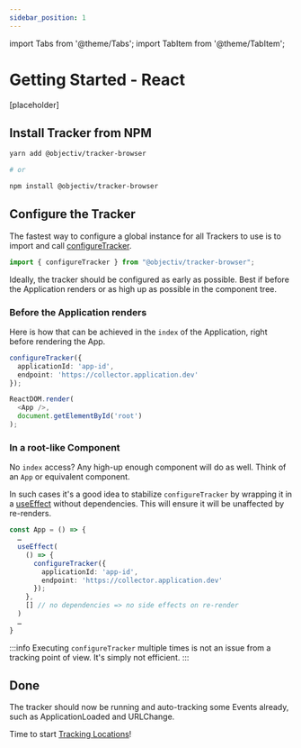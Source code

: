 ```yaml
---
sidebar_position: 1
---
```


import Tabs from '@theme/Tabs';
import TabItem from '@theme/TabItem';


# Getting Started - React

[placeholder]

## Install Tracker from NPM

```bash
yarn add @objectiv/tracker-browser

# or 

npm install @objectiv/tracker-browser
```

## Configure the Tracker

The fastest way to configure a global instance for all Trackers to use is to import and call [configureTracker](/tracking/api-reference/general/configureTracker.md).

```typescript
import { configureTracker } from "@objectiv/tracker-browser";
```

Ideally, the tracker should be configured as early as possible. Best if before the Application renders or as high up as possible in the component tree.

### Before the Application renders
Here is how that can be achieved in the `index` of the Application, right before rendering the App.

```typescript
configureTracker({
  applicationId: 'app-id',
  endpoint: 'https://collector.application.dev'
});

ReactDOM.render(
  <App />,
  document.getElementById('root')
);
```

### In a root-like Component
No `index` access? Any high-up enough component will do as well. Think of an `App` or equivalent component.

In such cases it's a good idea to stabilize `configureTracker` by wrapping it in a [useEffect](https://reactjs.org/docs/hooks-effect.html#tip-optimizing-performance-by-skipping-effects) without dependencies. This will ensure it will be unaffected by re-renders.

```typescript
const App = () => {
  …
  useEffect(
    () => {
      configureTracker({
        applicationId: 'app-id',
        endpoint: 'https://collector.application.dev'
      });
    },
    [] // no dependencies => no side effects on re-render
  )
  …
}
```

:::info
Executing `configureTracker` multiple times is not an issue from a tracking point of view. It's simply not efficient.
:::

## Done
The tracker should now be running and auto-tracking some Events already, such as ApplicationLoaded and URLChange.

Time to start [Tracking Locations](/tracking/how-to-guides/tracking-locations.mdx)!
